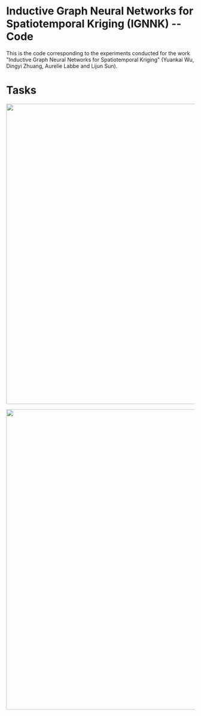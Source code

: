 # Inductive Graph Neural Networks for Spatiotemporal Kriging (IGNNK) -- Code

This is the code corresponding to the experiments conducted for the work "Inductive Graph Neural Networks for Spatiotemporal Kriging"
(Yuankai Wu, Dingyi Zhuang, Aurelie Labbe and Lijun Sun).

# Tasks

>
<p align="center">
<img align="middle" src="https://github.com/Kaimaoge/IGNNK/blob/master/images/Fig1new2.pdf" width="800" />
</p>

<p align="center">
<img align="middle" src="https://github.com/Kaimaoge/IGNNK/blob/master/images/Fig2new2.pdf" width="800" />
</p>
